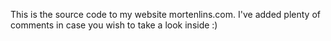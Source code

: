 This is the source code to my website mortenlins.com. I've added plenty of comments in case you wish to take a look inside :)

